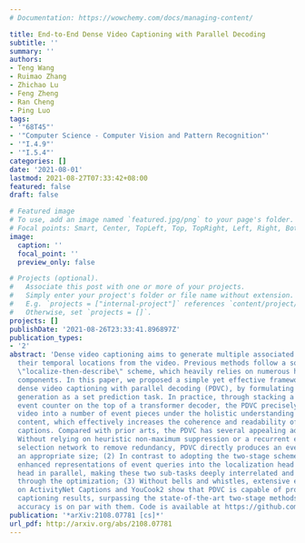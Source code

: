 ```yaml
---
# Documentation: https://wowchemy.com/docs/managing-content/

title: End-to-End Dense Video Captioning with Parallel Decoding
subtitle: ''
summary: ''
authors:
- Teng Wang
- Ruimao Zhang
- Zhichao Lu
- Feng Zheng
- Ran Cheng
- Ping Luo
tags:
- '"68T45"'
- '"Computer Science - Computer Vision and Pattern Recognition"'
- '"I.4.9"'
- '"I.5.4"'
categories: []
date: '2021-08-01'
lastmod: 2021-08-27T07:33:42+08:00
featured: false
draft: false

# Featured image
# To use, add an image named `featured.jpg/png` to your page's folder.
# Focal points: Smart, Center, TopLeft, Top, TopRight, Left, Right, BottomLeft, Bottom, BottomRight.
image:
  caption: ''
  focal_point: ''
  preview_only: false

# Projects (optional).
#   Associate this post with one or more of your projects.
#   Simply enter your project's folder or file name without extension.
#   E.g. `projects = ["internal-project"]` references `content/project/deep-learning/index.md`.
#   Otherwise, set `projects = []`.
projects: []
publishDate: '2021-08-26T23:33:41.896897Z'
publication_types:
- '2'
abstract: 'Dense video captioning aims to generate multiple associated captions with
  their temporal locations from the video. Previous methods follow a sophisticated
  \"localize-then-describe\" scheme, which heavily relies on numerous hand-crafted
  components. In this paper, we proposed a simple yet effective framework for end-to-end
  dense video captioning with parallel decoding (PDVC), by formulating the dense caption
  generation as a set prediction task. In practice, through stacking a newly proposed
  event counter on the top of a transformer decoder, the PDVC precisely segments the
  video into a number of event pieces under the holistic understanding of the video
  content, which effectively increases the coherence and readability of predicted
  captions. Compared with prior arts, the PDVC has several appealing advantages: (1)
  Without relying on heuristic non-maximum suppression or a recurrent event sequence
  selection network to remove redundancy, PDVC directly produces an event set with
  an appropriate size; (2) In contrast to adopting the two-stage scheme, we feed the
  enhanced representations of event queries into the localization head and caption
  head in parallel, making these two sub-tasks deeply interrelated and mutually promoted
  through the optimization; (3) Without bells and whistles, extensive experiments
  on ActivityNet Captions and YouCook2 show that PDVC is capable of producing high-quality
  captioning results, surpassing the state-of-the-art two-stage methods when its localization
  accuracy is on par with them. Code is available at https://github.com/ttengwang/PDVC.'
publication: '*arXiv:2108.07781 [cs]*'
url_pdf: http://arxiv.org/abs/2108.07781
---
```

